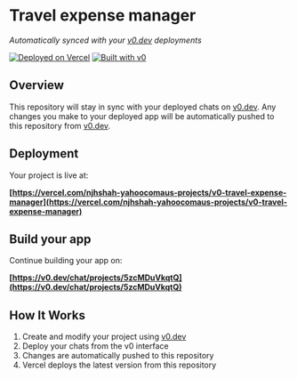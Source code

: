 # Travel expense manager

*Automatically synced with your [v0.dev](https://v0.dev) deployments*

[![Deployed on Vercel](https://img.shields.io/badge/Deployed%20on-Vercel-black?style=for-the-badge&logo=vercel)](https://vercel.com/njhshah-yahoocomaus-projects/v0-travel-expense-manager)
[![Built with v0](https://img.shields.io/badge/Built%20with-v0.dev-black?style=for-the-badge)](https://v0.dev/chat/projects/5zcMDuVkqtQ)

## Overview

This repository will stay in sync with your deployed chats on [v0.dev](https://v0.dev).
Any changes you make to your deployed app will be automatically pushed to this repository from [v0.dev](https://v0.dev).

## Deployment

Your project is live at:

**[https://vercel.com/njhshah-yahoocomaus-projects/v0-travel-expense-manager](https://vercel.com/njhshah-yahoocomaus-projects/v0-travel-expense-manager)**

## Build your app

Continue building your app on:

**[https://v0.dev/chat/projects/5zcMDuVkqtQ](https://v0.dev/chat/projects/5zcMDuVkqtQ)**

## How It Works

1. Create and modify your project using [v0.dev](https://v0.dev)
2. Deploy your chats from the v0 interface
3. Changes are automatically pushed to this repository
4. Vercel deploys the latest version from this repository
